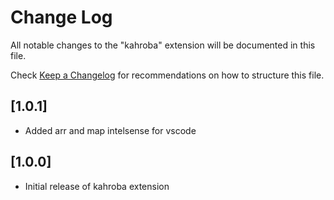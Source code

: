 # Change Log

All notable changes to the "kahroba" extension will be documented in this file.

Check [Keep a Changelog](http://keepachangelog.com/) for recommendations on how to structure this file.

## [1.0.1]

- Added arr and map intelsense for vscode

## [1.0.0]

- Initial release of kahroba extension
